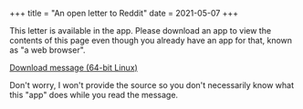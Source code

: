 +++
title = "An open letter to Reddit"
date = 2021-05-07
+++

This letter is available in the app.
Please download an app to view the contents of this page even though you already have an app
for that, known as "a web browser".

<a href="/message-to-reddit">Download message (64-bit Linux)</a>

Don't worry, I won't provide the source so you don't necessarily know what
this "app" does while you read the message.

